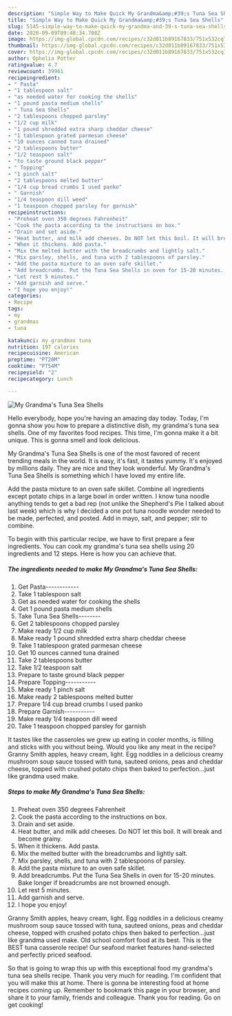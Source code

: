 ```yaml
---
description: "Simple Way to Make Quick My Grandma&amp;#39;s Tuna Sea Shells"
title: "Simple Way to Make Quick My Grandma&amp;#39;s Tuna Sea Shells"
slug: 5145-simple-way-to-make-quick-my-grandma-and-39-s-tuna-sea-shells
date: 2020-09-09T09:48:34.708Z
image: https://img-global.cpcdn.com/recipes/c32d011b89167833/751x532cq70/my-grandmas-tuna-sea-shells-recipe-main-photo.jpg
thumbnail: https://img-global.cpcdn.com/recipes/c32d011b89167833/751x532cq70/my-grandmas-tuna-sea-shells-recipe-main-photo.jpg
cover: https://img-global.cpcdn.com/recipes/c32d011b89167833/751x532cq70/my-grandmas-tuna-sea-shells-recipe-main-photo.jpg
author: Ophelia Potter
ratingvalue: 4.7
reviewcount: 39961
recipeingredient:
- " Pasta"
- "1 tablespoon salt"
- "as needed water for cooking the shells"
- "1 pound pasta medium shells"
- " Tuna Sea Shells"
- "2 tablespoons chopped parsley"
- "1/2 cup milk"
- "1 pound shredded extra sharp cheddar cheese"
- "1 tablespoon grated parmesan cheese"
- "10 ounces canned tuna drained"
- "2 tablespoons butter"
- "1/2 teaspoon salt"
- "to taste ground black pepper"
- " Topping"
- "1 pinch salt"
- "2 tablespoons melted butter"
- "1/4 cup bread crumbs I used panko"
- " Garnish"
- "1/4 teaspoon dill weed"
- "1 teaspoon chopped parsley for garnish"
recipeinstructions:
- "Preheat oven 350 degrees Fahrenheit"
- "Cook the pasta according to the instructions on box."
- "Drain and set aside."
- "Heat butter, and milk add cheeses. Do NOT let this boil. It will break and become grainy."
- "When it thickens. Add pasta."
- "Mix the melted butter with the breadcrumbs and lightly salt."
- "Mix parsley, shells, and tuna with 2 tablespoons of parsley."
- "Add the pasta mixture to an oven safe skillet."
- "Add breadcrumbs. Put the Tuna Sea Shells in oven for 15-20 minutes. Bake longer if breadcrumbs are not browned enough."
- "Let rest 5 minutes."
- "Add garnish and serve."
- "I hope you enjoy!"
categories:
- Recipe
tags:
- my
- grandmas
- tuna

katakunci: my grandmas tuna 
nutrition: 197 calories
recipecuisine: American
preptime: "PT20M"
cooktime: "PT54M"
recipeyield: "2"
recipecategory: Lunch

---
```



![My Grandma&#39;s Tuna Sea Shells](https://img-global.cpcdn.com/recipes/c32d011b89167833/751x532cq70/my-grandmas-tuna-sea-shells-recipe-main-photo.jpg)

Hello everybody, hope you're having an amazing day today. Today, I'm gonna show you how to prepare a distinctive dish, my grandma&#39;s tuna sea shells. One of my favorites food recipes. This time, I'm gonna make it a bit unique. This is gonna smell and look delicious.

My Grandma&#39;s Tuna Sea Shells is one of the most favored of recent trending meals in the world. It is easy, it's fast, it tastes yummy. It's enjoyed by millions daily. They are nice and they look wonderful. My Grandma&#39;s Tuna Sea Shells is something which I have loved my entire life.

Add the pasta mixture to an oven safe skillet. Combine all ingredients except potato chips in a large bowl in order written. I know tuna noodle anything tends to get a bad rep (not unlike the Shepherd&#39;s Pie I talked about last week) which is why I decided a one pot tuna noodle wonder needed to be made, perfected, and posted. Add in mayo, salt, and pepper; stir to combine.


To begin with this particular recipe, we have to first prepare a few ingredients. You can cook my grandma&#39;s tuna sea shells using 20 ingredients and 12 steps. Here is how you can achieve that.

<!--inarticleads1-->

##### The ingredients needed to make My Grandma&#39;s Tuna Sea Shells:

1. Get  Pasta------------
1. Take 1 tablespoon salt
1. Get as needed water for cooking the shells
1. Get 1 pound pasta medium shells
1. Take  Tuna Sea Shells--------
1. Get 2 tablespoons chopped parsley
1. Make ready 1/2 cup milk
1. Make ready 1 pound shredded extra sharp cheddar cheese
1. Take 1 tablespoon grated parmesan cheese
1. Get 10 ounces canned tuna drained
1. Take 2 tablespoons butter
1. Take 1/2 teaspoon salt
1. Prepare to taste ground black pepper
1. Prepare  Topping-----------
1. Make ready 1 pinch salt
1. Make ready 2 tablespoons melted butter
1. Prepare 1/4 cup bread crumbs I used panko
1. Prepare  Garnish-----------
1. Make ready 1/4 teaspoon dill weed
1. Take 1 teaspoon chopped parsley for garnish


It tastes like the casseroles we grew up eating in cooler months, is filling and sticks with you without being. Would you like any meat in the recipe? Granny Smith apples, heavy cream, light. Egg noddles in a delicious creamy mushroom soup sauce tossed with tuna, sauteed onions, peas and cheddar cheese, topped with crushed potato chips then baked to perfection…just like grandma used make. 

<!--inarticleads2-->

##### Steps to make My Grandma&#39;s Tuna Sea Shells:

1. Preheat oven 350 degrees Fahrenheit
1. Cook the pasta according to the instructions on box.
1. Drain and set aside.
1. Heat butter, and milk add cheeses. Do NOT let this boil. It will break and become grainy.
1. When it thickens. Add pasta.
1. Mix the melted butter with the breadcrumbs and lightly salt.
1. Mix parsley, shells, and tuna with 2 tablespoons of parsley.
1. Add the pasta mixture to an oven safe skillet.
1. Add breadcrumbs. Put the Tuna Sea Shells in oven for 15-20 minutes. Bake longer if breadcrumbs are not browned enough.
1. Let rest 5 minutes.
1. Add garnish and serve.
1. I hope you enjoy!


Granny Smith apples, heavy cream, light. Egg noddles in a delicious creamy mushroom soup sauce tossed with tuna, sauteed onions, peas and cheddar cheese, topped with crushed potato chips then baked to perfection…just like grandma used make. Old school comfort food at its best. This is the BEST tuna casserole recipe! Our seafood market features hand-selected and perfectly priced seafood. 

So that is going to wrap this up with this exceptional food my grandma&#39;s tuna sea shells recipe. Thank you very much for reading. I'm confident that you will make this at home. There is gonna be interesting food at home recipes coming up. Remember to bookmark this page in your browser, and share it to your family, friends and colleague. Thank you for reading. Go on get cooking!
